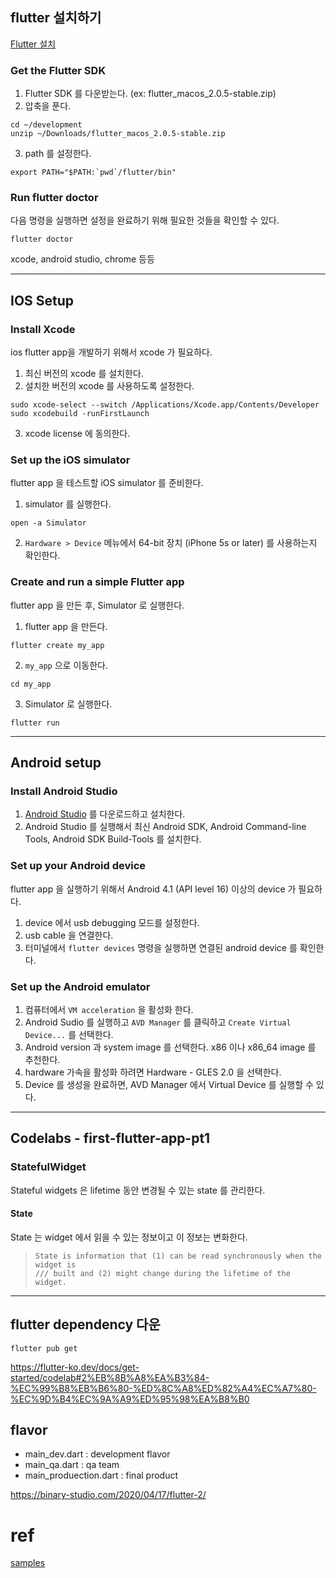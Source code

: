 
## flutter 설치하기
[Flutter 설치](https://flutter.dev/docs/get-started/install/macos)

### Get the Flutter SDK
1. Flutter SDK 를 다운받는다. (ex: flutter_macos_2.0.5-stable.zip)
2. 압축을 푼다.
```shell
cd ~/development
unzip ~/Downloads/flutter_macos_2.0.5-stable.zip
```
3. path 를 설정한다.
```shell
export PATH="$PATH:`pwd`/flutter/bin"
```

### Run flutter doctor
다음 명령을 실행하면 설정을 완료하기 위해 필요한 것들을 확인할 수 있다.
```shell
flutter doctor
```
xcode, android studio, chrome 등등



-----


## IOS Setup

### Install Xcode

ios flutter app을 개발하기 위해서 xcode 가 필요하다.

1. 최신 버전의 xcode 를 설치한다. 
2. 설치한 버전의 xcode 를 사용하도록 설정한다.

```shell
sudo xcode-select --switch /Applications/Xcode.app/Contents/Developer
sudo xcodebuild -runFirstLaunch
```

3. xcode license 에 동의한다.

### Set up the iOS simulator

flutter app 을 테스트할 iOS simulator 를 준비한다.

1. simulator 를 실행한다.

```shell
open -a Simulator
```

2. `Hardware > Device` 메뉴에서 64-bit 장치 (iPhone 5s or later) 를 사용하는지 확인한다.

### Create and run a simple Flutter app

flutter app 을 만든 후, Simulator 로 실행한다.

1. flutter app 을 만든다.

```shell
flutter create my_app
```

2. `my_app` 으로 이동한다.

```shell
cd my_app
```

3. Simulator 로 실행한다.

```shell
flutter run
```

----

## Android setup

### Install Android Studio

1. [Android Studio](https://developer.android.com/studio) 를 다운로드하고 설치한다.
2. Android Studio 를 실행해서 최신 Android SDK, Android Command-line Tools, Android SDK Build-Tools 를 설치한다.

### Set up your Android device

flutter app 을 실행하기 위해서 Android 4.1 (API level 16) 이상의 device 가 필요하다.

1. device 에서 usb debugging 모드를 설정한다.
2. usb cable 을 연결한다.
3. 터미널에서 `flutter devices` 명령을 실행하면 연결된 android device 를 확인한다.

### Set up the Android emulator

1. 컴퓨터에서 `VM acceleration` 을 활성화 한다.
2. Android Sudio 를 실행하고 `AVD Manager` 를 클릭하고 `Create Virtual Device...` 를 선택한다.
3. Android version 과 system image 를 선택한다. x86 이나 x86_64 image 를 추천한다.
4. hardware 가속을 활성화 하려면 Hardware - GLES 2.0 을 선택한다.
5. Device 를 생성을 완료하면, AVD Manager 에서 Virtual Device 를 실행할 수 있다.

---

## Codelabs - first-flutter-app-pt1

### StatefulWidget

Stateful widgets 은 lifetime 동안 변경될 수 있는 state 를 관리한다.

#### State

State 는 widget 에서 읽을 수 있는 정보이고 이 정보는 변화한다.

> ```
> State is information that (1) can be read synchronously when the widget is
> /// built and (2) might change during the lifetime of the widget.
> ```





---

## flutter dependency 다운
```
flutter pub get
```
https://flutter-ko.dev/docs/get-started/codelab#2%EB%8B%A8%EA%B3%84-%EC%99%B8%EB%B6%80-%ED%8C%A8%ED%82%A4%EC%A7%80-%EC%9D%B4%EC%9A%A9%ED%95%98%EA%B8%B0

## flavor
- main_dev.dart : development flavor
- main_qa.dart : qa team
- main_produection.dart : final product

https://binary-studio.com/2020/04/17/flutter-2/






# ref

[samples](https://flutter.github.io/samples/#)